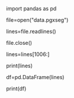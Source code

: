 import pandas as pd

file=open("data.pgxseg")

lines=file.readlines()

file.close()

lines=lines[1006:]

print(lines)

df=pd.DataFrame(lines)

print(df)


